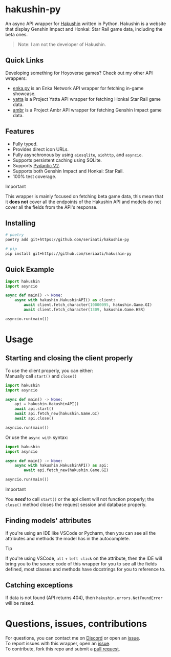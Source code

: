 # hakushin-py

 An async API wrapper for [Hakushin](https://hakush.in/) written in Python. Hakushin is a website that display Genshin Impact and Honkai: Star Rail game data, including the beta ones.  
 > Note: I am not the developer of Hakushin.  

## Quick Links

Developing something for Hoyoverse games? Check out my other API wrappers:

- [enka.py](https://github.com/seriaati/enka-py) is an Enka Network API wrapper for fetching in-game showcase.
- [yatta](https://github.com/seriaati/yatta) is a Project Yatta API wrapper for fetching Honkai Star Rail game data.
- [ambr](https://github.com/seriaati/yatta) is a Project Ambr API wrapper for fetching Genshin Impact game data.

## Features

- Fully typed.
- Provides direct icon URLs.
- Fully asynchronous by using `aiosqlite`, `aiohttp`, and `asyncio`.
- Supports persistent caching using SQLite.
- Supports [Pydantic V2](https://github.com/pydantic/pydantic).
- Supports both Genshin Impact and Honkai: Star Rail.
- 100% test coverage.

> [!IMPORTANT]  
> This wrapper is mainly focused on fetching beta game data, this mean that it **does not** cover all the endpoints of the Hakushin API and models do not cover all the fields from the API's response.

## Installing

```bash
# poetry
poetry add git+https://github.com/seriaati/hakushin-py

# pip
pip install git+https://github.com/seriaati/hakushin-py
```

## Quick Example

```py
import hakushin
import asyncio

async def main() -> None:
    async with hakushin.HakushinAPI() as client:
        await client.fetch_character(10000095, hakushin.Game.GI)
        await client.fetch_character(1309, hakushin.Game.HSR)

asyncio.run(main())
```

# Usage

## Starting and closing the client properly

To use the client properly, you can either:  
Manually call `start()` and `close()`  

```py
import hakushin
import asyncio

async def main() -> None:
    api = hakushin.HakushinAPI()
    await api.start()
    await api.fetch_new(hakushin.Game.GI)
    await api.close()

asyncio.run(main())
```

Or use the `async with` syntax:  

```py
import hakushin
import asyncio

async def main() -> None:
    async with hakushin.HakushinAPI() as api:
        await api.fetch_new(hakushin.Game.GI)

asyncio.run(main())
```

> [!IMPORTANT]  
> You ***need*** to call `start()` or the api client will not function properly; the `close()` method closes the request session and database properly.

## Finding models' attributes

If you're using an IDE like VSCode or Pycharm, then you can see all the attributes and methods the model has in the autocomplete.
> [!TIP]
> If you're using VSCode, `alt` + `left click` on the attribute, then the IDE will bring you to the source code of this wrapper for you to see all the fields defined, most classes and methods have docstrings for you to reference to.

## Catching exceptions

If data is not found (API returns 404), then `hakushin.errors.NotFoundError` will be raised.

# Questions, issues, contributions

For questions, you can contact me on [Discord](https://discord.com/users/410036441129943050) or open an [issue](https://github.com/seriaati/hakushin/issues).  
To report issues with this wrapper, open an [issue](https://github.com/seriaati/hakushin/issues).  
To contribute, fork this repo and submit a [pull request](https://github.com/seriaati/hakushin/pulls).
